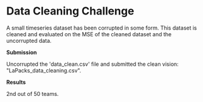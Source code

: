# Data Cleaning Challenge

A small timeseries dataset has been corrupted in some form. This dataset is cleaned and evaluated on the MSE of the cleaned dataset and the uncorrupted data.

**Submission**

Uncorrupted the 'data_clean.csv' file and submitted the clean vision: "LaPacks_data_cleaning.csv".

**Results**

2nd out of 50 teams.
